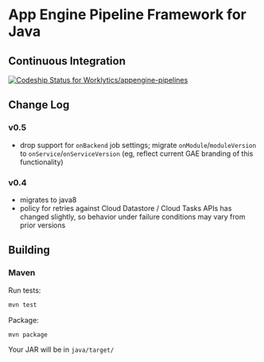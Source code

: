 # App Engine Pipeline Framework for Java


## Continuous Integration
[![Codeship Status for Worklytics/appengine-pipelines](https://app.codeship.com/projects/341fae40-195c-0137-b96c-1a1a0859fc7b/status?branch=master)](https://app.codeship.com/projects/328456)


## Change Log

### v0.5
  - drop support for `onBackend` job settings; migrate `onModule`/`moduleVersion` to `onService`/`onServiceVersion` (eg, reflect current GAE branding of this functionality)


### v0.4
  - migrates to java8
  - policy for retries against Cloud Datastore / Cloud Tasks APIs has changed slightly, so behavior under failure conditions may vary from prior versions
  

## Building

### Maven
Run tests:
```bash
mvn test
``` 

Package:
```bash
mvn package
```

Your JAR will be in `java/target/`
